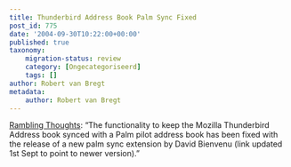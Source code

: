 ```yaml
---
title: Thunderbird Address Book Palm Sync Fixed
post_id: 775
date: '2004-09-30T10:22:00+00:00'
published: true
taxonomy:
    migration-status: review
    category: [Ongecategoriseerd]
    tags: []
author: Robert van Bregt
metadata:
    author: Robert van Bregt
---
```

[Rambling Thoughts](https://web.archive.org/web/20050207105915/http://www.bhatt.id.au/blog/2004/08/28/thunderbird-address-book-palm-sync-fixed/): “The functionality to keep the Mozilla Thunderbird Address book synced with a Palm pilot address book has been fixed with the release of a new palm sync extension by David Bienvenu (link updated 1st Sept to point to newer version).”